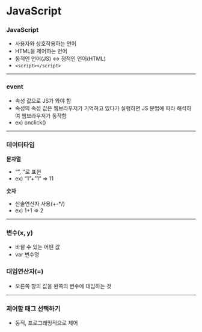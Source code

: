 # JavaScript

### JavaScript

- 사용자와 상호작용하는 언어
- HTML을 제어하는 언어
- 동적인 언어(JS) ↔ 정적인 언어(HTML)
- 	``
		<script></script>
	``

---

### event
- 속성 값으로 JS가 와야 함
- 속성의 속성 값은 웹브라우저가 기억하고 있다가 실행하면 JS 문법에 따라 해석하여 웹브라우저가 동작함
- ex) onclick()
---

### 데이터타입

<b>문자열</b>
- “”, ‘’로 표현
- ex) “1”+”1” ⇒ 11

<b>숫자</b>
- 산술연산자 사용(+-*/)
- ex) 1+1 ⇒ 2

---

### 변수(x, y)

- 바뀔 수 있는 어떤 값
- var 변수명

### 대입연산자(=)

- 오른쪽 항의 값을 왼쪽의 변수에 대입하는 것

---

### 제어할 태그 선택하기

- 동적, 프로그래밍적으로 제어
